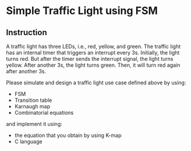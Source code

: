 # Simple Traffic Light using FSM

## Instruction

A traffic light has three LEDs, i.e., red, yellow, and green.
The traffic light has an internal timer that triggers an interrupt every 3s.
Initially, the light turns red.
But after the timer sends the interrupt signal, the light turns yellow. 
After another 3s, the light turns green. 
Then, it will turn red again after another 3s.

Please simulate and design a traffic light use case defined above by using:
    
- FSM
- Transition table
- Karnaugh map
- Combinatorial equations

and implement it using:

- the equation that you obtain by using K-map
- C language

